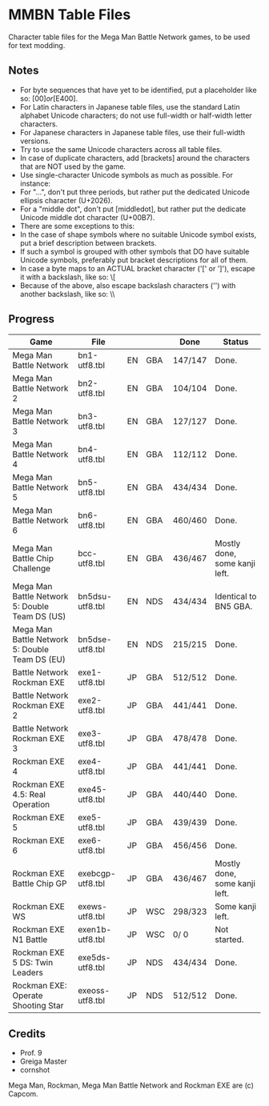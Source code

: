 MMBN Table Files
================
Character table files for the Mega Man Battle Network games, to be used for text modding.

Notes
-----
* For byte sequences that have yet to be identified, put a placeholder like so: [$00] or [$E400].
* For Latin characters in Japanese table files, use the standard Latin alphabet Unicode characters; do not use full-width or half-width letter characters.
* For Japanese characters in Japanese table files, use their full-width versions.
* Try to use the same Unicode characters across all table files.
* In case of duplicate characters, add [brackets] around the characters that are NOT used by the game.
* Use single-character Unicode symbols as much as possible. For instance:
* For "...", don't put three periods, but rather put the dedicated Unicode ellipsis character (U+2026).
* For a "middle dot", don't put [middledot], but rather put the dedicate Unicode middle dot character (U+00B7).
* There are some exceptions to this:
* In the case of shape symbols where no suitable Unicode symbol exists, put a brief description between brackets.
* If such a symbol is grouped with other symbols that DO have suitable Unicode symbols, preferably put bracket descriptions for all of them.
* In case a byte maps to an ACTUAL bracket character ('[' or ']'), escape it with a backslash, like so: \\[
* Because of the above, also escape backslash characters ('\') with another backslash, like so: \\\\

Progress
--------
| Game                                           | File             |    |     | Done    | Status				|
|------------------------------------------------|------------------|----|-----|---------|--------------------------------------|
| Mega Man Battle Network                        | bn1-utf8.tbl     | EN | GBA | 147/147 | Done.				|
| Mega Man Battle Network 2                      | bn2-utf8.tbl     | EN | GBA | 104/104 | Done.				|
| Mega Man Battle Network 3                      | bn3-utf8.tbl     | EN | GBA | 127/127 | Done.				|
| Mega Man Battle Network 4                      | bn4-utf8.tbl     | EN | GBA | 112/112 | Done.				|
| Mega Man Battle Network 5                      | bn5-utf8.tbl     | EN | GBA | 434/434 | Done.				|
| Mega Man Battle Network 6                      | bn6-utf8.tbl     | EN | GBA | 460/460 | Done.				|
| Mega Man Battle Chip Challenge                 | bcc-utf8.tbl     | EN | GBA | 436/467 | Mostly done, some kanji left.	|
| Mega Man Battle Network 5: Double Team DS (US) | bn5dsu-utf8.tbl  | EN | NDS | 434/434 | Identical to BN5 GBA.		|
| Mega Man Battle Network 5: Double Team DS (EU) | bn5dse-utf8.tbl  | EN | NDS | 215/215 | Done.				|
| Battle Network Rockman EXE                     | exe1-utf8.tbl    | JP | GBA | 512/512 | Done.				|
| Battle Network Rockman EXE 2                   | exe2-utf8.tbl    | JP | GBA | 441/441 | Done.				|
| Battle Network Rockman EXE 3                   | exe3-utf8.tbl    | JP | GBA | 478/478 | Done.				|
| Rockman EXE 4                                  | exe4-utf8.tbl    | JP | GBA | 441/441 | Done.				|
| Rockman EXE 4.5: Real Operation                | exe45-utf8.tbl   | JP | GBA | 440/440 | Done.				|
| Rockman EXE 5                                  | exe5-utf8.tbl    | JP | GBA | 439/439 | Done.				|
| Rockman EXE 6                                  | exe6-utf8.tbl    | JP | GBA | 456/456 | Done.				|
| Rockman EXE Battle Chip GP                     | exebcgp-utf8.tbl | JP | GBA | 436/467 | Mostly done, some kanji left.	|
| Rockman EXE WS                                 | exews-utf8.tbl   | JP | WSC | 298/323 | Some kanji left.			|
| Rockman EXE N1 Battle                          | exen1b-utf8.tbl  | JP | WSC |   0/  0 | Not started.				|
| Rockman EXE 5 DS: Twin Leaders                 | exe5ds-utf8.tbl  | JP | NDS | 434/434 | Done.				|
| Rockman EXE: Operate Shooting Star             | exeoss-utf8.tbl  | JP | NDS | 512/512 | Done.				|

Credits
-------
* Prof. 9
* Greiga Master
* cornshot

Mega Man, Rockman, Mega Man Battle Network and Rockman EXE are (c) Capcom.
